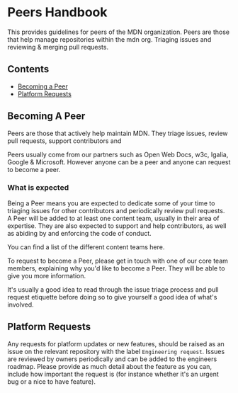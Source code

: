 # Peers Handbook

This provides guidelines for peers of the MDN organization. Peers are those that help manage repositories within the mdn org. Triaging issues and reviewing & merging pull requests.

## Contents

- [Becoming a Peer](#becoming-a-peer)
- [Platform Requests](#platform-requests)

## Becoming A Peer

Peers are those that actively help maintain MDN. They triage issues, review pull requests, support contributors and 

Peers usually come from our partners such as Open Web Docs, w3c, Igalia, Google & Microsoft. However anyone can be a peer and anyone can request to become a peer.

### What is expected

Being a Peer means you are expected to dedicate some of your time to triaging issues for other contributors and periodically review pull requests. A Peer will be added to at least one content team, usually in their area of expertise. They are also expected to support and help contributors, as well as abiding by and enforcing the code of conduct.

You can find a list of the different content teams here.

To request to become a Peer, please get in touch with one of our core team members, explaining why you'd like to become a Peer. They will be able to give you more information.

It's usually a good idea to read through the issue triage process and pull request etiquette before doing so to give yourself a good idea of what's involved.


## Platform Requests

Any requests for platform updates or new features, should be raised as an issue on the relevant repository with the label `Engineering request`. Issues are reviewed by owners periodically and can be added to the engineers roadmap. Please provide as much detail about the feature as you can, include how important the request is (for instance whether it's an urgent bug or a nice to have feature).


